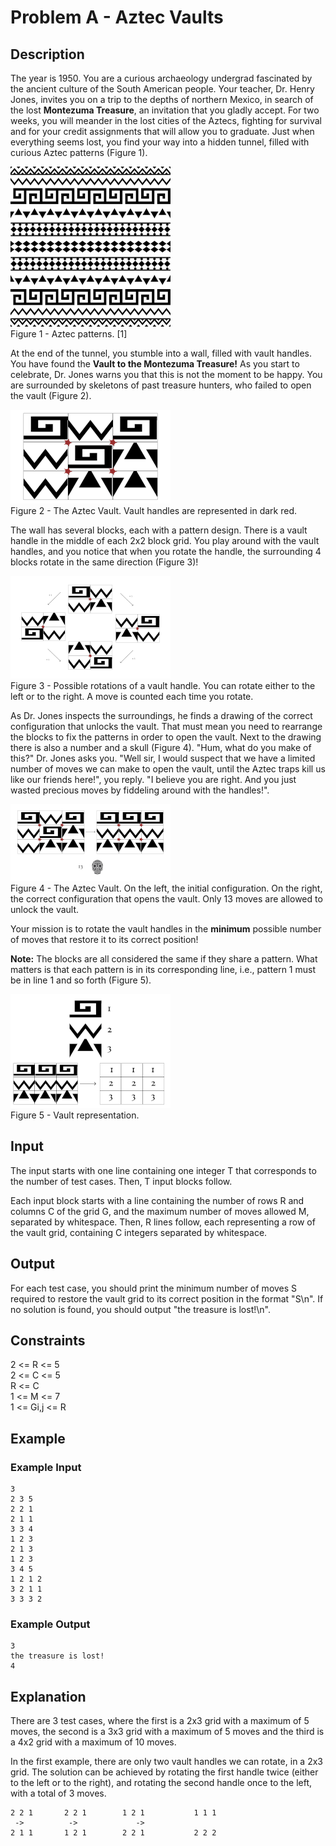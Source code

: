 # Problem A - Aztec Vaults

## Description

The year is 1950. You are a curious archaeology undergrad fascinated by the ancient culture of the South American people. Your teacher, Dr. Henry Jones, invites you on a trip to the depths of northern Mexico, in search of the lost **Montezuma Treasure**, an invitation that you gladly accept. For two weeks, you will meander in the lost cities of the Aztecs, fighting for survival and for your credit assignments that will allow you to graduate. Just when everything seems lost, you find your way into a hidden tunnel, filled with curious Aztec patterns (Figure 1).

![image](images/aztec_patterns.png)  
Figure 1 - Aztec patterns. [1]

At the end of the tunnel, you stumble into a wall, filled with vault handles. You have found the **Vault to the Montezuma Treasure!** As you start to celebrate, Dr. Jones warns you that this is not the moment to be happy. You are surrounded by skeletons of past treasure hunters, who failed to open the vault (Figure 2).

![image](images/aztec_vault.png)  
Figure 2 - The Aztec Vault. Vault handles are represented in dark red.

The wall has several blocks, each with a pattern design. There is a vault handle in the middle of each 2x2 block grid. You play around with the vault handles, and you notice that when you rotate the handle, the surrounding 4 blocks rotate in the same direction (Figure 3)!

![image](images/possible_rotations.png)  
Figure 3 - Possible rotations of a vault handle. You can rotate either to the left or to the right. A move is counted each time you rotate.

As Dr. Jones inspects the surroundings, he finds a drawing of the correct configuration that unlocks the vault. That must mean you need to rearrange the blocks to fix the patterns in order to open the vault. Next to the drawing there is also a number and a skull (Figure 4). "Hum, what do you make of this?" Dr. Jones asks you. "Well sir, I would suspect that we have a limited number of moves we can make to open the vault, until the Aztec traps kill us like our friends here!", you reply. "I believe you are right. And you just wasted precious moves by fiddeling around with the handles!".

![image](images/aztec_vault_done.png)  
Figure 4 - The Aztec Vault. On the left, the initial configuration. On the right, the correct configuration that opens the vault. Only 13 moves are allowed to unlock the vault.

Your mission is to rotate the vault handles in the **minimum** possible number of moves that restore it to its correct position!

**Note:** The blocks are all considered the same if they share a pattern. What matters is that each pattern is in its corresponding line, i.e., pattern 1 must be in line 1 and so forth (Figure 5).

![image](images/vault_representation.png)  
Figure 5 - Vault representation.

## Input

The input starts with one line containing one integer T that corresponds to the number of test cases. Then, T input blocks follow.

Each input block starts with a line containing the number of rows R and columns C of the grid G, and the maximum number of moves allowed M, separated by whitespace. Then, R lines follow, each representing a row of the vault grid, containing C integers separated by whitespace.

## Output

For each test case, you should print the minimum number of moves S required to restore the vault grid to its correct position in the format "S\n". If no solution is found, you should output "the treasure is lost!\n".

## Constraints

2 <= R <= 5  
2 <= C <= 5  
R <= C  
1 <= M <= 7  
1 <= Gi,j <= R  

## Example

### Example Input

    3
    2 3 5
    2 2 1
    2 1 1
    3 3 4
    1 2 3
    2 1 3
    1 2 3
    3 4 5
    1 2 1 2
    3 2 1 1
    3 3 3 2

### Example Output

    3
    the treasure is lost!
    4

## Explanation

There are 3 test cases, where the first is a 2x3 grid with a maximum of 5 moves, the second is a 3x3 grid with a maximum of 5 moves and the third is a 4x2 grid with a maximum of 10 moves.

In the first example, there are only two vault handles we can rotate, in a 2x3 grid. The solution can be achieved by rotating the first handle twice (either to the left or to the right), and rotating the second handle once to the left, with a total of 3 moves.

    2 2 1       2 2 1        1 2 1           1 1 1
     ->          ->             ->   
    2 1 1       1 2 1        2 2 1           2 2 2
